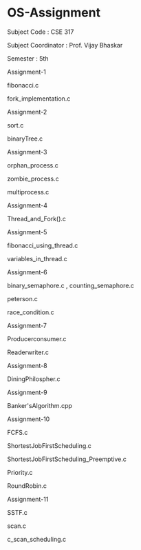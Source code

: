 # OS-Assignment
Subject Code : CSE 317

Subject Coordinator : Prof. Vijay Bhaskar

Semester : 5th


Assignment-1

   fibonacci.c

   fork_implementation.c


Assignment-2


   sort.c

   binaryTree.c

Assignment-3


   orphan_process.c

   zombie_process.c

   multiprocess.c

Assignment-4


   Thread_and_Fork().c

Assignment-5


   fibonacci_using_thread.c

   variables_in_thread.c

Assignment-6


   binary_semaphore.c , counting_semaphore.c

   peterson.c

   race_condition.c

Assignment-7


   Producerconsumer.c

   Readerwriter.c

Assignment-8


   DiningPhilospher.c

Assignment-9


   Banker'sAlgorithm.cpp

Assignment-10


   FCFS.c

   ShortestJobFirstScheduling.c

   ShortestJobFirstScheduling_Preemptive.c
 
   Priority.c

   RoundRobin.c

Assignment-11


   SSTF.c

   scan.c

   c_scan_scheduling.c
